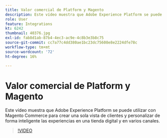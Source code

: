 ```yaml
---
title: Valor comercial de Platform y Magento
description: Este vídeo muestra que Adobe Experience Platform se puede utilizar con Magento Commerce para crear una sola vista de clientes y personalizar de forma inteligente las experiencias en una tienda digital y en varios canales.
role: User
feature: Integrations
kt: 6242
thumbnail: 40376.jpg
exl-id: fab8d1ab-87b4-4ec3-ac9e-4c8b3e3b8c75
source-git-commit: cc7a77c4dd380ae1bc23dc75608e8e2224dfe78c
workflow-type: tm+mt
source-wordcount: '72'
ht-degree: 16%

---
```


# Valor comercial de Platform y Magento

Este vídeo muestra que Adobe Experience Platform se puede utilizar con Magento Commerce para crear una sola vista de clientes y personalizar de forma inteligente las experiencias en una tienda digital y en varios canales.

>[!VIDEO](https://video.tv.adobe.com/v/40376?quality=12&learn=on)

